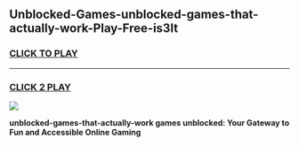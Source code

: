 
## Unblocked-Games-unblocked-games-that-actually-work-Play-Free-is3lt
<h3>
<a href="https://premium76.site?title=unblocked-games-that-actually-work&ref=17A">CLICK TO PLAY</a></h3>
<hr>

<h3>
<a href="https://premium76.site?title=unblocked-games-that-actually-work&ref=17A">CLICK 2 PLAY</a>
  
</h3>

<a href="https://premium76.site?title=unblocked-games-that-actually-work&ref=17A"><img src="https://clearcache.store/games.png"></a>


**unblocked-games-that-actually-work games unblocked: Your Gateway to Fun and Accessible Online Gaming**
